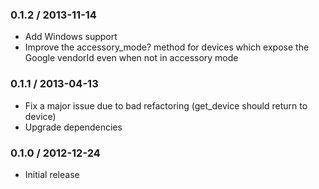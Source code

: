 ### 0.1.2 / 2013-11-14

* Add Windows support
* Improve the accessory_mode? method for devices which expose the Google vendorId even when not in accessory mode

### 0.1.1 / 2013-04-13

* Fix a major issue due to bad refactoring (get_device should return to device)
* Upgrade dependencies

### 0.1.0 / 2012-12-24

* Initial release
